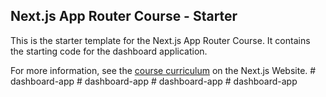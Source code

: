 ## Next.js App Router Course - Starter

This is the starter template for the Next.js App Router Course. It contains the starting code for the dashboard application.

For more information, see the [course curriculum](https://nextjs.org/learn) on the Next.js Website.
#   d a s h b o a r d - a p p  
 #   d a s h b o a r d - a p p  
 #   d a s h b o a r d - a p p  
 #   d a s h b o a r d - a p p  
 